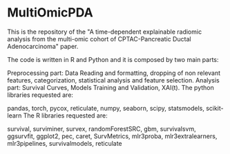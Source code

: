 # MultiOmicPDA

This is the repository of the "A time-dependent explainable radiomic analysis from the multi-omic cohort of CPTAC-Pancreatic Ductal Adenocarcinoma" paper.

The code is written in R and Python and it is composed by two main parts:

Preprocessing part: Data Reading and formatting, dropping of non relevant features, categorization, statistical analysis and feature selection.
Analysis part: Survival Curves, Models Training and Validation, XAI(t).
The python libraries requested are:

pandas, torch, pycox, reticulate, numpy, seaborn, scipy, statsmodels, scikit-learn
The R libraries requested are:

survival, surviminer, survex, randomForestSRC, gbm, survivalsvm, ggsurvfit, ggplot2, pec, caret, SurvMetrics, mlr3proba, mlr3extralearners, mlr3pipelines, survivalmodels, reticulate
